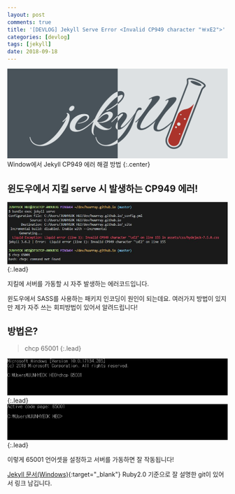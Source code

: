 ```yaml
---
layout: post
comments: true
title: '[DEVLOG] Jekyll Serve Error <Invalid CP949 character "￦xE2">'
categories: [devlog]
tags: [jekyll]
date: 2018-09-18
---
```

![headerimg](/assets/img/subcate/jekyll-head.png)
Window에서 Jekyll CP949 에러 해결 방법
{:.center}


## 윈도우에서 지킬 serve 시 발생하는 CP949 에러!

![image](/assets/img/post/jekyll-serveError/1.png){:.lead}

지킬에 서버를 가동할 시 자주 발생하는 에러코드입니다.

윈도우에서 SASS를 사용하는 패키지 인코딩이 원인이 되는데요.
여러가지 방법이 있지만 제가 자주 쓰는 회피방법이 있어서 알려드립니다!

## 방법은?

>chcp 65001
{:.lead}

![image](/assets/img/post/jekyll-serveError/2.png){:.lead}
![image](/assets/img/post/jekyll-serveError/3.png){:.lead}

이렇게 65001 언어셋을 설정하고 서버를 가동하면 잘 작동됩니다!


[Jekyll 문서(Windows)](https://github.com/juthilo/run-jekyll-on-windows){:target="_blank"} Ruby2.0 기준으로 잘 설명한 git이 있어서 링크 남깁니다.
